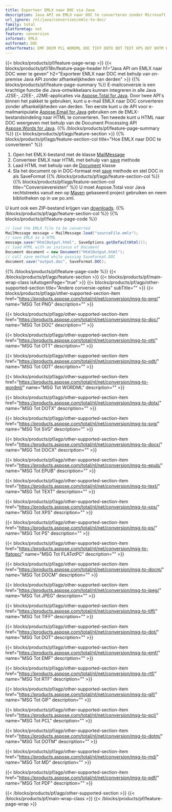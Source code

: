 ```yaml
---
title: Exporteer EMLX naar DOC via Java
description: Java API om EMLX naar DOC te converteren zonder Microsoft Word of Outlook te gebruiken
url_ignore: /nl/java/conversion/emlx-to-doc/
family: total
platformtag: net
feature: conversion
informat: EMLX
outformat: DOC
otherformats: EMF DOCM PCL WORDML DOC TIFF DOTX ODT TEXT XPS DOT DOTM FLATOPC GIF SVG RTF PS JPEG PNG DOCX MD EPUB OTT PDF
---
```

{{< blocks/products/pf/feature-page-wrap >}}
{{< blocks/products/pf/i18n/feature-page-header h1="Java API om EMLX naar DOC weer te geven" h2="Exporteer EMLX naar DOC met behulp van on-premise Java API zonder afhankelijkheden van derden" >}}
{{% blocks/products/pf/feature-page-summary %}}
E-mailconversie is een krachtige functie die Java-ontwikkelaars kunnen integreren in alle Java J2SE-, J2EE-, J2ME-applicaties via [Aspose.Total for Java](https://products.aspose.com/total/java/). Door twee API's binnen het pakket te gebruiken, kunt u e-mail EMLX naar DOC converteren zonder afhankelijkheden van derden. Ten eerste kunt u de API voor e-mailmanipulatie [Aspose.Email for Java](https://products.aspose.com/email/java/) gebruiken om de EMLX-bestandsindeling naar HTML te converteren. Ten tweede kunt u HTML naar DOC weergeven met behulp van de Document Processing API [Aspose.Words for Java](https://products.aspose.com/words/java/).
{{% /blocks/products/pf/feature-page-summary  %}}
{{< blocks/products/pf/agp/feature-section >}}
{{% blocks/products/pf/agp/feature-section-col title="Hoe EMLX naar DOC te converteren" %}}
1. Open het EMLX-bestand met de klasse [MailMessage](https://reference.aspose.com/email/java/com.aspose.email/mailmessage)
2. Converteer EMLX naar HTML met behulp van [save](https://reference.aspose.com/email/java/com.aspose.email/MailMessage#save(java.io.OutputStream,%20com.aspose.emlx.SaveOptions)) methode
3. Laad HTML met behulp van de [Document](https://reference.aspose.com/words/java/com.aspose.words/Document) klasse
4. Sla het document op in DOC-formaat met [save](https://reference.aspose.com/words/java/com.aspose.words/Document#save(java.lang.String,com.aspose.words.SaveOptions)) methode en stel DOC in als SaveFormat
{{% /blocks/products/pf/agp/feature-section-col %}}
{{% blocks/products/pf/agp/feature-section-col title="Conversievereisten" %}}
U moet Aspose.Total voor Java rechtstreeks vanuit een op [Maven](https://repository.aspose.com/webapp/#/artifacts/browse/tree/General/repo/com/aspose/aspose-total) gebaseerd project gebruiken en neem bibliotheken op in uw po.xml.

U kunt ook een ZIP-bestand krijgen van [downloads](https://releases.aspose.com/total/java).
{{% /blocks/products/pf/agp/feature-section-col %}}
{{% blocks/products/pf/feature-page-code %}}
```cs
// load the EMLX file to be converted
MailMessage message = MailMessage.load("sourceFile.emlx"); 
// save EMLX as a HTML 
message.save("HtmlOutput.html", SaveOptions.getDefaultHtml());
// load HTML with an instance of Document
Document document = new Document("HtmlOutput.html");
// call save method while passing SaveFormat.DOC
document.save("output.doc", SaveFormat.DOC);   
```
{{% /blocks/products/pf/feature-page-code %}}
{{< /blocks/products/pf/agp/feature-section >}}
{{< blocks/products/pf/main-wrap-class isAutogenPage="true" >}}
{{< blocks/products/pf/agp/other-supported-section title="Andere conversie-opties" subTitle="" >}}
{{< blocks/products/pf/agp/other-supported-section-item href="https://products.aspose.com/total/nl/net/conversion/msg-to-png/" name="MSG Tot PNG" description="" >}}

{{< blocks/products/pf/agp/other-supported-section-item href="https://products.aspose.com/total/nl/net/conversion/msg-to-doc/" name="MSG Tot DOC" description="" >}}

{{< blocks/products/pf/agp/other-supported-section-item href="https://products.aspose.com/total/nl/net/conversion/msg-to-ott/" name="MSG Tot OTT" description="" >}}

{{< blocks/products/pf/agp/other-supported-section-item href="https://products.aspose.com/total/nl/net/conversion/msg-to-odt/" name="MSG Tot ODT" description="" >}}

{{< blocks/products/pf/agp/other-supported-section-item href="https://products.aspose.com/total/nl/net/conversion/msg-to-wordml/" name="MSG Tot WORDML" description="" >}}

{{< blocks/products/pf/agp/other-supported-section-item href="https://products.aspose.com/total/nl/net/conversion/msg-to-dotx/" name="MSG Tot DOTX" description="" >}}

{{< blocks/products/pf/agp/other-supported-section-item href="https://products.aspose.com/total/nl/net/conversion/msg-to-svg/" name="MSG Tot SVG" description="" >}}

{{< blocks/products/pf/agp/other-supported-section-item href="https://products.aspose.com/total/nl/net/conversion/msg-to-docx/" name="MSG Tot DOCX" description="" >}}

{{< blocks/products/pf/agp/other-supported-section-item href="https://products.aspose.com/total/nl/net/conversion/msg-to-epub/" name="MSG Tot EPUB" description="" >}}

{{< blocks/products/pf/agp/other-supported-section-item href="https://products.aspose.com/total/nl/net/conversion/msg-to-text/" name="MSG Tot TEXT" description="" >}}

{{< blocks/products/pf/agp/other-supported-section-item href="https://products.aspose.com/total/nl/net/conversion/msg-to-xps/" name="MSG Tot XPS" description="" >}}

{{< blocks/products/pf/agp/other-supported-section-item href="https://products.aspose.com/total/nl/net/conversion/msg-to-ps/" name="MSG Tot PS" description="" >}}

{{< blocks/products/pf/agp/other-supported-section-item href="https://products.aspose.com/total/nl/net/conversion/msg-to-flatopc/" name="MSG Tot FLATotPC" description="" >}}

{{< blocks/products/pf/agp/other-supported-section-item href="https://products.aspose.com/total/nl/net/conversion/msg-to-docm/" name="MSG Tot DOCM" description="" >}}

{{< blocks/products/pf/agp/other-supported-section-item href="https://products.aspose.com/total/nl/net/conversion/msg-to-jpeg/" name="MSG Tot JPEG" description="" >}}

{{< blocks/products/pf/agp/other-supported-section-item href="https://products.aspose.com/total/nl/net/conversion/msg-to-tiff/" name="MSG Tot TIFF" description="" >}}

{{< blocks/products/pf/agp/other-supported-section-item href="https://products.aspose.com/total/nl/net/conversion/msg-to-dot/" name="MSG Tot DOT" description="" >}}

{{< blocks/products/pf/agp/other-supported-section-item href="https://products.aspose.com/total/nl/net/conversion/msg-to-emf/" name="MSG Tot EMF" description="" >}}

{{< blocks/products/pf/agp/other-supported-section-item href="https://products.aspose.com/total/nl/net/conversion/msg-to-rtf/" name="MSG Tot RTF" description="" >}}

{{< blocks/products/pf/agp/other-supported-section-item href="https://products.aspose.com/total/nl/net/conversion/msg-to-gif/" name="MSG Tot GIF" description="" >}}

{{< blocks/products/pf/agp/other-supported-section-item href="https://products.aspose.com/total/nl/net/conversion/msg-to-pcl/" name="MSG Tot PCL" description="" >}}

{{< blocks/products/pf/agp/other-supported-section-item href="https://products.aspose.com/total/nl/net/conversion/msg-to-dotm/" name="MSG Tot DOTM" description="" >}}

{{< blocks/products/pf/agp/other-supported-section-item href="https://products.aspose.com/total/nl/net/conversion/msg-to-md/" name="MSG Tot MD" description="" >}}

{{< blocks/products/pf/agp/other-supported-section-item href="https://products.aspose.com/total/nl/net/conversion/msg-to-pdf/" name="MSG Tot PDF" description="" >}}


{{< /blocks/products/pf/agp/other-supported-section >}}
{{< /blocks/products/pf/main-wrap-class >}}
{{< /blocks/products/pf/feature-page-wrap >}}
